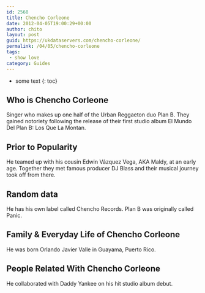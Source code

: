 ```yaml
---
id: 2568
title: Chencho Corleone
date: 2012-04-05T19:00:29+00:00
author: chito
layout: post
guid: https://ukdataservers.com/chencho-corleone/
permalink: /04/05/chencho-corleone
tags:
 - show love
category: Guides
---
```


* some text
{: toc}


## Who is  Chencho Corleone
                  
                  
                  
Singer who makes up one half of the Urban Reggaeton duo Plan B. They gained notoriety following the release of their first studio album El Mundo Del Plan B: Los Que La Montan. 
                  
                
                
                
## Prior to Popularity 
                  
                  
                  
He teamed up with his cousin Edwin Vázquez Vega, AKA Maldy, at an early age. Together they met famous producer DJ Blass and their musical journey took off from there.
                  
                
                
                
## Random data 
                  
                  
                  
He has his own label called Chencho Records. Plan B was originally called Panic.
                  
                
                
                
## Family & Everyday Life of Chencho Corleone
                  
                  
                  
He was born Orlando Javier Valle in Guayama, Puerto Rico.
                  
                
                
                
## People Related With  Chencho Corleone
                  
                  
                  
He collaborated with Daddy Yankee on his hit studio album debut.
                  
                
              
            
          
          
          
    
    
  
